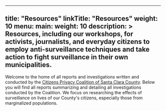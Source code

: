 
---
title: "Resources"
linkTitle: "Resources"
weight: 10
menu:
  main:
    weight: 10
description: >
  Resources, including our workshops, for activists, journalists, and everyday citizens to employ anti-surveillance techniques and take action to fight surveillance in their own municipalities.
---

Welcome to the home of all reports and investigations written and conducted by the [Citizens Privacy Coalition of Santa Clara County](https://www.cpcscc.org/). Below you will find all reports summarizing and detailing all investigations conducted by the Coalition. We focus on researching the effects of surveillance on lives of our County's citizens, especially those from marginalized populations.
